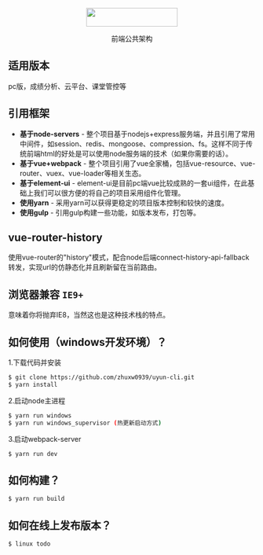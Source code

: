 <p align="center">
    <a href="#">
        <img width="186" height="38" src="http://frame.sxjyonline.cn/SXWFrame/resources/images/logod.png">
    </a>
    <p align="center">前端公共架构</p>
</p>

## 适用版本

pc版，成绩分析、云平台、课堂管控等

## 引用框架

- **基于node-servers** - 整个项目基于nodejs+express服务端，并且引用了常用中间件，如session、redis、mongoose、compression、fs。这样不同于传统前端html的好处是可以使用node服务端的技术（如果你需要的话）。
- **基于vue+webpack** - 整个项目引用了vue全家桶，包括vue-resource、vue-router、vuex、vue-loader等相关生态。
- **基于element-ui** - element-ui是目前pc端vue比较成熟的一套ui组件，在此基础上我们可以很方便的将自己的项目采用组件化管理。
- **使用yarn** - 采用yarn可以获得更稳定的项目版本控制和较快的速度。
- **使用gulp** - 引用gulp构建一些功能，如版本发布，打包等。

## vue-router-history

使用vue-router的"history"模式，配合node后端connect-history-api-fallback转发，实现url的仿静态化并且刷新留在当前路由。

## 浏览器兼容 `IE9+`

意味着你将抛弃IE8，当然这也是这种技术栈的特点。

## 如何使用（windows开发环境）？

1.下载代码并安装

```sh
$ git clone https://github.com/zhuxw0939/uyun-cli.git
$ yarn install
```

2.启动node主进程

```sh
$ yarn run windows
$ yarn run windows_supervisor (热更新启动方式)
```

3.启动webpack-server

```sh
$ yarn run dev
```

## 如何构建？

```sh
$ yarn run build
```

## 如何在线上发布版本？

```sh
$ linux todo
```
